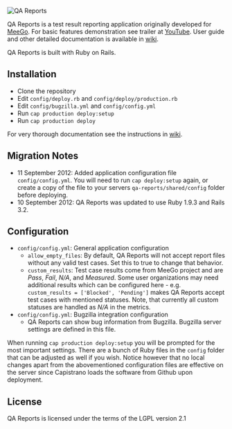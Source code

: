![QA Reports](http://qa-reports.meego.com/images/meego_logo_hover.png)

QA Reports is a test result reporting application originally developed for
[MeeGo](http://en.wikipedia.org/wiki/MeeGo). For basic features demonstration
see trailer at [YouTube](http://www.youtube.com/watch?v=sOUkwJT2RBo). User
guide and other detailed documentation is available in [wiki](https://github.com/leonidas/qa-reports/wiki).

QA Reports is built with Ruby on Rails.

## Installation

*   Clone the repository
*   Edit `config/deploy.rb` and `config/deploy/production.rb`
*   Edit `config/bugzilla.yml` and `config/config.yml`
*   Run `cap production deploy:setup`
*   Run `cap production deploy`

For very thorough documentation see the instructions in [wiki](https://github.com/leonidas/qa-reports/wiki/Setting-up-the-production-environment).

## Migration Notes

*   11 September 2012: Added application configuration file `config/config.yml`. You
    will need to run `cap deploy:setup` again, or create a copy of the file to your
    servers `qa-reports/shared/config` folder before deploying.
*   10 September 2012: QA Reports was updated to use Ruby 1.9.3 and Rails 3.2.

## Configuration

*   `config/config.yml`: General application configuration
    * `allow_empty_files`: By default, QA Reports will not accept report files without any valid test cases. Set this to true to change that behavior.
    * `custom_results`: Test case results come from MeeGo project and are _Pass_, _Fail_, _N/A_, and _Measured_. Some user organizations may need additional results which can be configured here - e.g. `custom_results = ['Blocked', 'Pending']` makes QA Reports accept test cases with mentioned statuses. Note, that currently all custom statuses are handled as _N/A_ in the metrics.
*   `config/config.yml`: Bugzilla integration configuration
    * QA Reports can show bug information from Bugzilla. Bugzilla server settings are defined in this file.

When running `cap production deploy:setup` you will be prompted for the most important settings. There are a bunch of Ruby files in the `config` folder that can be adjusted as well if you wish. Notice however that no local changes apart from the abovementioned configuration files are effective on the server since Capistrano loads the software from Github upon deployment.

## License

QA Reports is licensed under the terms of the LGPL version 2.1
